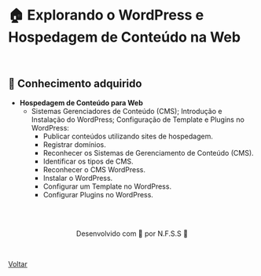 <h1>🏠 Explorando o WordPress e Hospedagem de Conteúdo na Web</h1>

<br>

<h2> 🧠 Conhecimento adquirido </h2>

- **Hospedagem de Conteúdo para Web**
  - Sistemas Gerenciadores de Conteúdo (CMS); Introdução e Instalação do WordPress; Configuração de Template e Plugins no WordPress:
    - Publicar conteúdos utilizando sites de hospedagem.
    - Registrar domínios.
    - Reconhecer os Sistemas de Gerenciamento de Conteúdo (CMS).
    - Identificar os tipos de CMS.
    - Reconhecer o CMS WordPress.
    - Instalar o WordPress.
    - Configurar um Template no WordPress.
    - Configurar Plugins no WordPress.

<br><br>

<p align="center"> Desenvolvido com 💜 por N.F.S.S 👋 <p>

<br>

<a href="./README.md">Voltar</a>